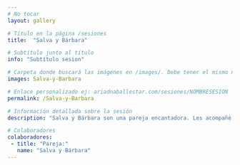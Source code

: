 ```yaml
---
# No tocar
layout: gallery

# Título en la página /sesiones
title:  "Salva y Bárbara"

# Subtítulo junto al título 
info: "Subtítulo sesion"

# Carpeta donde buscará las imágenes en /images/. Debe tener el mismo nombre y sin espacios
images: Salva-y-Barbara

# Enlace personalizado ej: ariadnaballestar.com/sesiones/NOMBRESESION
permalink: /Salva-y-Barbara

# Información detallada sobre la sesión
description: "Salva y Bárbara son una pareja encantadora. Les acompañé una mañana por un parque de Barcelona y, mientras ellos daban un paseo, yo iba fotografiando. El buen día nos acompañó, todo fue muy bonito y fluyó con naturalidad."

# Colaboradores
colaboradores:
 - title: "Pareja:"
   name: "Salva y Bárbara"
---
```

